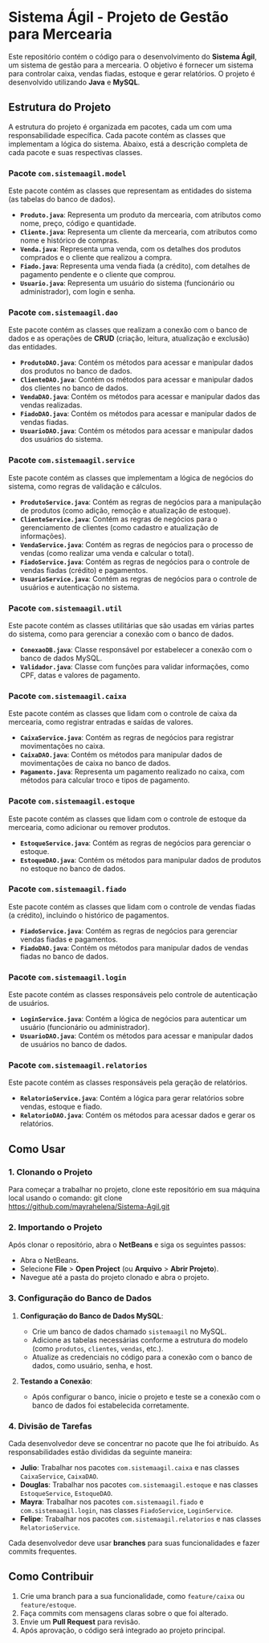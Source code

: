 # Sistema Ágil - Projeto de Gestão para Mercearia

Este repositório contém o código para o desenvolvimento do **Sistema Ágil**, um sistema de gestão para a mercearia. O objetivo é fornecer um sistema para controlar caixa, vendas fiadas, estoque e gerar relatórios. O projeto é desenvolvido utilizando **Java** e **MySQL**.

## Estrutura do Projeto

A estrutura do projeto é organizada em pacotes, cada um com uma responsabilidade específica. Cada pacote contém as classes que implementam a lógica do sistema. Abaixo, está a descrição completa de cada pacote e suas respectivas classes.

### Pacote `com.sistemaagil.model`
Este pacote contém as classes que representam as entidades do sistema (as tabelas do banco de dados).

- **`Produto.java`**: Representa um produto da mercearia, com atributos como nome, preço, código e quantidade.
- **`Cliente.java`**: Representa um cliente da mercearia, com atributos como nome e histórico de compras.
- **`Venda.java`**: Representa uma venda, com os detalhes dos produtos comprados e o cliente que realizou a compra.
- **`Fiado.java`**: Representa uma venda fiada (a crédito), com detalhes de pagamento pendente e o cliente que comprou.
- **`Usuario.java`**: Representa um usuário do sistema (funcionário ou administrador), com login e senha.

### Pacote `com.sistemaagil.dao`
Este pacote contém as classes que realizam a conexão com o banco de dados e as operações de **CRUD** (criação, leitura, atualização e exclusão) das entidades.

- **`ProdutoDAO.java`**: Contém os métodos para acessar e manipular dados dos produtos no banco de dados.
- **`ClienteDAO.java`**: Contém os métodos para acessar e manipular dados dos clientes no banco de dados.
- **`VendaDAO.java`**: Contém os métodos para acessar e manipular dados das vendas realizadas.
- **`FiadoDAO.java`**: Contém os métodos para acessar e manipular dados de vendas fiadas.
- **`UsuarioDAO.java`**: Contém os métodos para acessar e manipular dados dos usuários do sistema.

### Pacote `com.sistemaagil.service`
Este pacote contém as classes que implementam a lógica de negócios do sistema, como regras de validação e cálculos.

- **`ProdutoService.java`**: Contém as regras de negócios para a manipulação de produtos (como adição, remoção e atualização de estoque).
- **`ClienteService.java`**: Contém as regras de negócios para o gerenciamento de clientes (como cadastro e atualização de informações).
- **`VendaService.java`**: Contém as regras de negócios para o processo de vendas (como realizar uma venda e calcular o total).
- **`FiadoService.java`**: Contém as regras de negócios para o controle de vendas fiadas (crédito) e pagamentos.
- **`UsuarioService.java`**: Contém as regras de negócios para o controle de usuários e autenticação no sistema.

### Pacote `com.sistemaagil.util`
Este pacote contém as classes utilitárias que são usadas em várias partes do sistema, como para gerenciar a conexão com o banco de dados.

- **`ConexaoDB.java`**: Classe responsável por estabelecer a conexão com o banco de dados MySQL.
- **`Validador.java`**: Classe com funções para validar informações, como CPF, datas e valores de pagamento.

### Pacote `com.sistemaagil.caixa`
Este pacote contém as classes que lidam com o controle de caixa da mercearia, como registrar entradas e saídas de valores.

- **`CaixaService.java`**: Contém as regras de negócios para registrar movimentações no caixa.
- **`CaixaDAO.java`**: Contém os métodos para manipular dados de movimentações de caixa no banco de dados.
- **`Pagamento.java`**: Representa um pagamento realizado no caixa, com métodos para calcular troco e tipos de pagamento.

### Pacote `com.sistemaagil.estoque`
Este pacote contém as classes que lidam com o controle de estoque da mercearia, como adicionar ou remover produtos.

- **`EstoqueService.java`**: Contém as regras de negócios para gerenciar o estoque.
- **`EstoqueDAO.java`**: Contém os métodos para manipular dados de produtos no estoque no banco de dados.

### Pacote `com.sistemaagil.fiado`
Este pacote contém as classes que lidam com o controle de vendas fiadas (a crédito), incluindo o histórico de pagamentos.

- **`FiadoService.java`**: Contém as regras de negócios para gerenciar vendas fiadas e pagamentos.
- **`FiadoDAO.java`**: Contém os métodos para manipular dados de vendas fiadas no banco de dados.

### Pacote `com.sistemaagil.login`
Este pacote contém as classes responsáveis pelo controle de autenticação de usuários.

- **`LoginService.java`**: Contém a lógica de negócios para autenticar um usuário (funcionário ou administrador).
- **`UsuarioDAO.java`**: Contém os métodos para acessar e manipular dados de usuários no banco de dados.

### Pacote `com.sistemaagil.relatorios`
Este pacote contém as classes responsáveis pela geração de relatórios.

- **`RelatorioService.java`**: Contém a lógica para gerar relatórios sobre vendas, estoque e fiado.
- **`RelatorioDAO.java`**: Contém os métodos para acessar dados e gerar os relatórios.

## Como Usar

### 1. Clonando o Projeto

Para começar a trabalhar no projeto, clone este repositório em sua máquina local usando o comando:
git clone https://github.com/mayrahelena/Sistema-Agil.git

### 2. Importando o Projeto

Após clonar o repositório, abra o **NetBeans** e siga os seguintes passos:

- Abra o NetBeans.
- Selecione **File** > **Open Project** (ou **Arquivo** > **Abrir Projeto**).
- Navegue até a pasta do projeto clonado e abra o projeto.

### 3. Configuração do Banco de Dados

1. **Configuração do Banco de Dados MySQL**:
   - Crie um banco de dados chamado `sistemaagil` no MySQL.
   - Adicione as tabelas necessárias conforme a estrutura do modelo (como `produtos`, `clientes`, `vendas`, etc.).
   - Atualize as credenciais no código para a conexão com o banco de dados, como usuário, senha, e host.

2. **Testando a Conexão**:
   - Após configurar o banco, inicie o projeto e teste se a conexão com o banco de dados foi estabelecida corretamente.

### 4. Divisão de Tarefas

Cada desenvolvedor deve se concentrar no pacote que lhe foi atribuído. As responsabilidades estão divididas da seguinte maneira:

- **Julio**: Trabalhar nos pacotes `com.sistemaagil.caixa` e nas classes `CaixaService`, `CaixaDAO`.
- **Douglas**: Trabalhar nos pacotes `com.sistemaagil.estoque` e nas classes `EstoqueService`, `EstoqueDAO`.
- **Mayra**: Trabalhar nos pacotes `com.sistemaagil.fiado` e `com.sistemaagil.login`, nas classes `FiadoService`, `LoginService`.
- **Felipe**: Trabalhar nos pacotes `com.sistemaagil.relatorios` e nas classes `RelatorioService`.

Cada desenvolvedor deve usar **branches** para suas funcionalidades e fazer commits frequentes.

## Como Contribuir

1. Crie uma branch para a sua funcionalidade, como `feature/caixa` ou `feature/estoque`.
2. Faça commits com mensagens claras sobre o que foi alterado.
3. Envie um **Pull Request** para revisão.
4. Após aprovação, o código será integrado ao projeto principal.